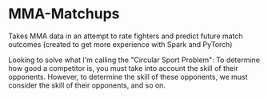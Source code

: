 # MMA-Matchups
Takes MMA data in an attempt to rate fighters and predict future match outcomes (created to get more experience with Spark and PyTorch)

Looking to solve what I'm calling the "Circular Sport Problem": To determine how good a competitor is, you must take into account the skill of their opponents. However, to determine the skill of these opponents, we must consider the skill of their opponents, and so on.
